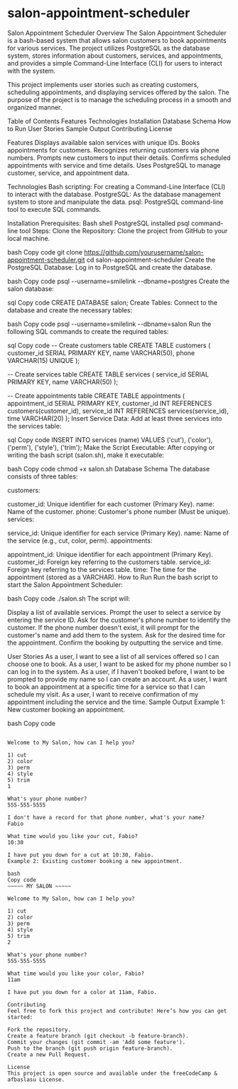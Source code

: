 # salon-appointment-scheduler
Salon Appointment Scheduler
Overview
The Salon Appointment Scheduler is a bash-based system that allows salon customers to book appointments for various services. The project utilizes PostgreSQL as the database system, stores information about customers, services, and appointments, and provides a simple Command-Line Interface (CLI) for users to interact with the system.

This project implements user stories such as creating customers, scheduling appointments, and displaying services offered by the salon. The purpose of the project is to manage the scheduling process in a smooth and organized manner.

Table of Contents
Features
Technologies
Installation
Database Schema
How to Run
User Stories
Sample Output
Contributing
License

Features
Displays available salon services with unique IDs.
Books appointments for customers.
Recognizes returning customers via phone numbers.
Prompts new customers to input their details.
Confirms scheduled appointments with service and time details.
Uses PostgreSQL to manage customer, service, and appointment data.

Technologies
Bash scripting: For creating a Command-Line Interface (CLI) to interact with the database.
PostgreSQL: As the database management system to store and manipulate the data.
psql: PostgreSQL command-line tool to execute SQL commands.

Installation
Prerequisites:
Bash shell
PostgreSQL installed
psql command-line tool
Steps:
Clone the Repository: Clone the project from GitHub to your local machine.

bash
Copy code
git clone https://github.com/yourusername/salon-appointment-scheduler.git
cd salon-appointment-scheduler
Create the PostgreSQL Database: Log in to PostgreSQL and create the database.

bash
Copy code
psql --username=smilelink --dbname=postgres
Create the salon database:

sql
Copy code
CREATE DATABASE salon;
Create Tables: Connect to the database and create the necessary tables:

bash
Copy code
psql --username=smilelink --dbname=salon
Run the following SQL commands to create the required tables:

sql
Copy code
-- Create customers table
CREATE TABLE customers (
  customer_id SERIAL PRIMARY KEY,
  name VARCHAR(50),
  phone VARCHAR(15) UNIQUE
);

-- Create services table
CREATE TABLE services (
  service_id SERIAL PRIMARY KEY,
  name VARCHAR(50)
);

-- Create appointments table
CREATE TABLE appointments (
  appointment_id SERIAL PRIMARY KEY,
  customer_id INT REFERENCES customers(customer_id),
  service_id INT REFERENCES services(service_id),
  time VARCHAR(20)
);
Insert Service Data: Add at least three services into the services table:

sql
Copy code
INSERT INTO services (name) VALUES 
('cut'), 
('color'), 
('perm'),
('style'), 
('trim');
Make the Script Executable: After copying or writing the bash script (salon.sh), make it executable:

bash
Copy code
chmod +x salon.sh
Database Schema
The database consists of three tables:

customers:

customer_id: Unique identifier for each customer (Primary Key).
name: Name of the customer.
phone: Customer's phone number (Must be unique).
services:

service_id: Unique identifier for each service (Primary Key).
name: Name of the service (e.g., cut, color, perm).
appointments:

appointment_id: Unique identifier for each appointment (Primary Key).
customer_id: Foreign key referring to the customers table.
service_id: Foreign key referring to the services table.
time: The time for the appointment (stored as a VARCHAR).
How to Run
Run the bash script to start the Salon Appointment Scheduler:

bash
Copy code
./salon.sh
The script will:

Display a list of available services.
Prompt the user to select a service by entering the service ID.
Ask for the customer's phone number to identify the customer.
If the phone number doesn't exist, it will prompt for the customer's name and add them to the system.
Ask for the desired time for the appointment.
Confirm the booking by outputting the service and time.

User Stories
As a user, I want to see a list of all services offered so I can choose one to book.
As a user, I want to be asked for my phone number so I can log in to the system.
As a user, if I haven't booked before, I want to be prompted to provide my name so I can create an account.
As a user, I want to book an appointment at a specific time for a service so that I can schedule my visit.
As a user, I want to receive confirmation of my appointment including the service and the time.
Sample Output
Example 1: New customer booking an appointment.

bash
Copy code
~~~~~ MY SALON ~~~~~

Welcome to My Salon, how can I help you?

1) cut
2) color
3) perm
4) style
5) trim
1

What's your phone number?
555-555-5555

I don't have a record for that phone number, what's your name?
Fabio

What time would you like your cut, Fabio?
10:30

I have put you down for a cut at 10:30, Fabio.
Example 2: Existing customer booking a new appointment.

bash
Copy code
~~~~~ MY SALON ~~~~~

Welcome to My Salon, how can I help you?

1) cut
2) color
3) perm
4) style
5) trim
2

What's your phone number?
555-555-5555

What time would you like your color, Fabio?
11am

I have put you down for a color at 11am, Fabio.

Contributing
Feel free to fork this project and contribute! Here’s how you can get started:

Fork the repository.
Create a feature branch (git checkout -b feature-branch).
Commit your changes (git commit -am 'Add some feature').
Push to the branch (git push origin feature-branch).
Create a new Pull Request.

License
This project is open source and available under the freeCodeCamp & afbaslasu License.
